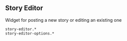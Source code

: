 Story Editor
------------
Widget for posting a new story or editing an existing one

```match
story-editor.*
story-editor-options.*
```

